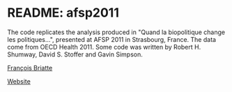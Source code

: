 # README: afsp2011

The code replicates the analysis produced in "Quand la biopolitique change les politiques...", presented at AFSP 2011 in Strasbourg, France. The data come from OECD Health 2011. Some code was written by Robert H. Shumway, David S. Stoffer and Gavin Simpson.

[François Briatte](f.briatte@ed.ac.uk)

[Website](http://f.briatte.org/)